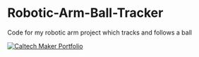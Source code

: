 # Robotic-Arm-Ball-Tracker
Code for my robotic arm project which tracks and follows a ball

[![Caltech Maker Portfolio](https://res.cloudinary.com/marcomontalbano/image/upload/v1719286033/video_to_markdown/images/google-drive--1RQfsvafV_3ucmhaVdhK4Hj8ktiH_6rNl-c05b58ac6eb4c4700831b2b3070cd403.jpg)](https://drive.google.com/file/d/1RQfsvafV_3ucmhaVdhK4Hj8ktiH_6rNl/view?usp=sharing "Caltech Maker Portfolio")
